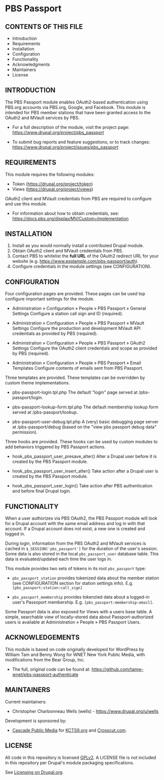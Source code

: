 PBS Passport
============

CONTENTS OF THIS FILE
---------------------
   
 * Introduction
 * Requirements
 * Installation
 * Configuration
 * Functionality
 * Acknowledgments
 * Maintainers
 * License

INTRODUCTION
------------

The PBS Passport module enables OAuth2-based authentication using PBS.org 
accounts via PBS.org, Google, and Facebook. This module is intended for PBS 
member stations that have been granted access to the OAuth2 and MVault services 
by PBS.

 * For a full description of the module, visit the project page:
   https://www.drupal.org/project/pbs_passport
   
 * To submit bug reports and feature suggestions, or to track changes:
   https://www.drupal.org/project/issues/pbs_passport

REQUIREMENTS
------------

This module requires the following modules:

 * Token (https://drupal.org/project/token)
 * Views (https://drupal.org/project/views)

OAuth2 client and MVault credentials from PBS are required to configure and use 
this module.

 * For information about how to obtain credentials, see:
   https://docs.pbs.org/display/MV/Custom+Implementation

INSTALLATION
------------

1. Install as you would normally install a contributed Drupal module.
2. Obtain OAuth2 client and MVault credentials from PBS.
3. Contact PBS to whitelist the **full URL** of the OAuth2 redirect URL for your
   website (e.g. https://www.explample.com/pbs-passport/auth).
4. Configure credentials in the module settings (see CONFIGURATION).

CONFIGURATION
-------------

Four configuration pages are provided. These pages can be used top configure
important settings for the module.

 * Administration » Configuration » People » PBS Passport » General Settings
   Configure a station call sign and ID (required).
   
 * Administration » Configuration » People » PBS Passport » MVault Settings
   Configure the production and development MVault API credentials as provided
   by PBS (required).
   
 * Administration » Configuration » People » PBS Passport » OAuth2 Settings
   Configure the OAuth2 client credentials and scope as provided by PBS 
   (required).
   
 * Administration » Configuration » People » PBS Passport » Email Templates
   Configure contents of emails sent from PBS Passport.

Three templates are provided. These templates can be overridden by custom theme
implementations.

 * pbs-passport-login.tpl.php
   The default "login" page served at /pbs-passport/login.
   
 * pbs-passport-lookup-form.tpl.php
   The default membership lookup form served at /pbs-passport/lookup.
   
 * pbs-passport-user-debug.tpl.php
   A (very) basic debugging page server at /pbs-passport/debug (based on the 
   "view pbs passport debug data" permission).
   
Three hooks are provided. These hooks can be used by custom modules to add 
behaviors triggered by PBS Passport actions.

 * hook_pbs_passport_user_presave_alter()
   Alter a Drupal user before it is created by the PBS Passport module.
   
 * hook_pbs_passport_user_insert_alter()
   Take action after a Drupal user is created by the PBS Passport module.
   
 * hook_pbs_passport_user_login()
   Take action after PBS authentication and before final Drupal login.

FUNCTIONALITY
-------------

When a user authorizes via PBS OAuth2, the PBS Passport module will look for a 
Drupal account with the same email address and log in with that account. If a 
Drupal account does not exist, a new one is created and logged in.

During login, information from the PBS OAuth2 and MVault services is cached in 
`$_SESSION['pbs_passport']` for the duration of the user's session. Some data is
also stored in the local `pbs_passport_user` database table. This data is 
evaluated/updated each time the user logs in.

This module provides two sets of tokens in its root `pbs_passport` type:

 * `pbs_passport_station` provides tokenized data about the member station 
   (see CONFIGURATION section for station settings info). E.g. 
   `[pbs_passport:station:call_sign]`
   
 * `pbs_passport_membership` provides tokenzied data about a logged-in user's
   Passoport membership. E.g. `[pbs_passport:membership:email]`.
   
Some Passport data is also exposed for Views with a users base table. A simple, 
searchable view of locally-stored data about Passport-authorized users is 
available at Administration » People » PBS Passport Users.

ACKNOWLEDGEMENTS
----------------

This module is based on code originally developed for WordPress by William Tam 
and Benny Wong for WNET New York Public Media, with modifications from the Bear 
Group, Inc.

 * The full, original code can be found at: 
   https://github.com/tamw-wnet/pbs-passport-authenticate

MAINTAINERS
-----------

Current maintainers:

 * Christopher Charbonneau Wells (wells) - https://www.drupal.org/u/wells

Development is sponsored by:

 * [Cascade Public Media](https://www.drupal.org/cascade-public-media) for 
 [KCTS9.org](https://kcts9.org/) and [Crosscut.com](https://crosscut.com/).
 
LICENSE
-------

All code in this repository is licensed 
[GPLv2](http://www.gnu.org/licenses/gpl-2.0.html). A LICENSE file is not 
included in this repository per Drupal's module packaging specifications.

See [Licensing on Drupal.org](https://www.drupal.org/about/licensing).
